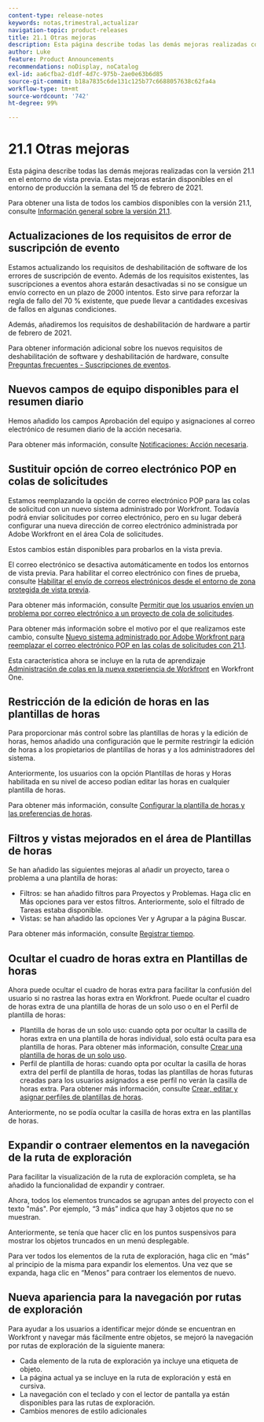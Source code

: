 ```yaml
---
content-type: release-notes
keywords: notas,trimestral,actualizar
navigation-topic: product-releases
title: 21.1 Otras mejoras
description: Esta página describe todas las demás mejoras realizadas con la versión 21.1 en el entorno de vista previa. Estas mejoras estarán disponibles en el entorno de producción la semana del 15 de febrero de 2021.
author: Luke
feature: Product Announcements
recommendations: noDisplay, noCatalog
exl-id: aa6cfba2-d1df-4d7c-975b-2ae0e63b6d85
source-git-commit: b18a7835c6de131c125b77c6688057638c62fa4a
workflow-type: tm+mt
source-wordcount: '742'
ht-degree: 99%

---
```


# 21.1 Otras mejoras

Esta página describe todas las demás mejoras realizadas con la versión 21.1 en el entorno de vista previa. Estas mejoras estarán disponibles en el entorno de producción la semana del 15 de febrero de 2021.

Para obtener una lista de todos los cambios disponibles con la versión 21.1, consulte [Información general sobre la versión 21.1](../../../product-announcements/product-releases/21.1-release-activity/21-1-release-overview.md).

## Actualizaciones de los requisitos de error de suscripción de evento

Estamos actualizando los requisitos de deshabilitación de software de los errores de suscripción de evento. Además de los requisitos existentes, las suscripciones a eventos ahora estarán desactivadas si no se consigue un envío correcto en un plazo de 2000 intentos. Esto sirve para reforzar la regla de fallo del 70 % existente, que puede llevar a cantidades excesivas de fallos en algunas condiciones.

Además, añadiremos los requisitos de deshabilitación de hardware a partir de febrero de 2021.

Para obtener información adicional sobre los nuevos requisitos de deshabilitación de software y deshabilitación de hardware, consulte [Preguntas frecuentes - Suscripciones de eventos](../../../wf-api/general/event-subs-faq.md).

## Nuevos campos de equipo disponibles para el resumen diario

Hemos añadido los campos Aprobación del equipo y asignaciones al correo electrónico de resumen diario de la acción necesaria.

Para obtener más información, consulte [Notificaciones: Acción necesaria](../../../workfront-basics/using-notifications/notifications-action-needed.md).

## Sustituir opción de correo electrónico POP en colas de solicitudes

Estamos reemplazando la opción de correo electrónico POP para las colas de solicitud con un nuevo sistema administrado por Workfront. Todavía podrá enviar solicitudes por correo electrónico, pero en su lugar deberá configurar una nueva dirección de correo electrónico administrada por Adobe Workfront en el área Cola de solicitudes.

Estos cambios están disponibles para probarlos en la vista previa.

El correo electrónico se desactiva automáticamente en todos los entornos de vista previa. Para habilitar el correo electrónico con fines de prueba, consulte [Habilitar el envío de correos electrónicos desde el entorno de zona protegida de vista previa](../../../workfront-basics/using-notifications/enable-delivery-emails-from-preview-sandbox-environment.md).

Para obtener más información, consulte [Permitir que los usuarios envíen un problema por correo electrónico a un proyecto de cola de solicitudes](/help/quicksilver/manage-work/requests/create-requests/enable-email-issues-into-projects.md).

Para obtener más información sobre el motivo por el que realizamos este cambio, consulte [Nuevo sistema administrado por Adobe Workfront para reemplazar el correo electrónico POP en las colas de solicitudes con 21.1](../../../product-announcements/announcements/announcement-archive/pop-removal-request-queue.md).

Esta característica ahora se incluye en la ruta de aprendizaje [Administración de colas en la nueva experiencia de Workfront](https://experienceleague.adobe.com/en/docs/workfront-learn/tutorials-workfront/home) en Workfront One.

## Restricción de la edición de horas en las plantillas de horas

Para proporcionar más control sobre las plantillas de horas y la edición de horas, hemos añadido una configuración que le permite restringir la edición de horas a los propietarios de plantillas de horas y a los administradores del sistema.

Anteriormente, los usuarios con la opción Plantillas de horas y Horas habilitada en su nivel de acceso podían editar las horas en cualquier plantilla de horas.

Para obtener más información, consulte [Configurar la plantilla de horas y las preferencias de horas](../../../administration-and-setup/set-up-workfront/configure-timesheets-schedules/timesheet-and-hour-preferences.md).

## Filtros y vistas mejorados en el área de Plantillas de horas

Se han añadido las siguientes mejoras al añadir un proyecto, tarea o problema a una plantilla de horas:

* Filtros: se han añadido filtros para Proyectos y Problemas. Haga clic en Más opciones para ver estos filtros. Anteriormente, solo el filtrado de Tareas estaba disponible.
* Vistas: se han añadido las opciones Ver y Agrupar a la página Buscar.

Para obtener más información, consulte [Registrar tiempo](../../../timesheets/create-and-manage-timesheets/log-time.md).

## Ocultar el cuadro de horas extra en Plantillas de horas

Ahora puede ocultar el cuadro de horas extra para facilitar la confusión del usuario si no rastrea las horas extra en Workfront. Puede ocultar el cuadro de horas extra de una plantilla de horas de un solo uso o en el Perfil de plantilla de horas:

* Plantilla de horas de un solo uso: cuando opta por ocultar la casilla de horas extra en una plantilla de horas individual, solo está oculta para esa plantilla de horas. Para obtener más información, consulte [Crear una plantilla de horas de un solo uso](../../../timesheets/create-and-manage-timesheets/create-tmshts.md).
* Perfil de plantilla de horas: cuando opta por ocultar la casilla de horas extra del perfil de plantilla de horas, todas las plantillas de horas futuras creadas para los usuarios asignados a ese perfil no verán la casilla de horas extra. Para obtener más información, consulte [Crear, editar y asignar perfiles de plantillas de horas](../../../timesheets/create-and-manage-timesheets/create-timesheet-profiles.md).

Anteriormente, no se podía ocultar la casilla de horas extra en las plantillas de horas.

## Expandir o contraer elementos en la navegación de la ruta de exploración

Para facilitar la visualización de la ruta de exploración completa, se ha añadido la funcionalidad de expandir y contraer.

Ahora, todos los elementos truncados se agrupan antes del proyecto con el texto &quot;más&quot;. Por ejemplo, “3 más” indica que hay 3 objetos que no se muestran.

Anteriormente, se tenía que hacer clic en los puntos suspensivos para mostrar los objetos truncados en un menú desplegable.

Para ver todos los elementos de la ruta de exploración, haga clic en “más” al principio de la misma para expandir los elementos. Una vez que se expanda, haga clic en “Menos” para contraer los elementos de nuevo.

## Nueva apariencia para la navegación por rutas de exploración

Para ayudar a los usuarios a identificar mejor dónde se encuentran en Workfront y navegar más fácilmente entre objetos, se mejoró la navegación por rutas de exploración de la siguiente manera:

* Cada elemento de la ruta de exploración ya incluye una etiqueta de objeto.
* La página actual ya se incluye en la ruta de exploración y está en cursiva.
* La navegación con el teclado y con el lector de pantalla ya están disponibles para las rutas de exploración.
* Cambios menores de estilo adicionales

